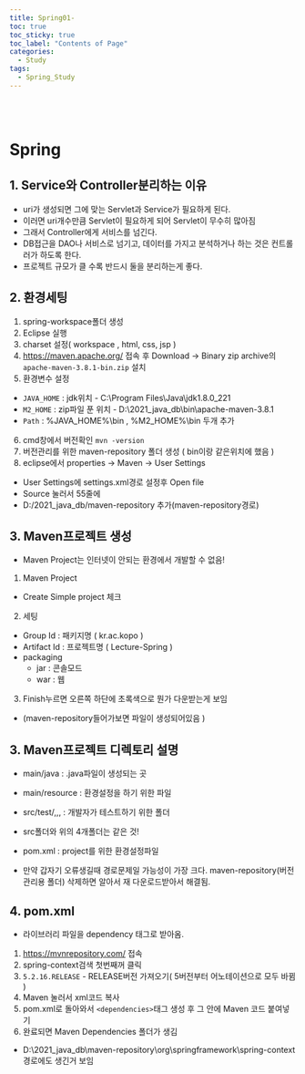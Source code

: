 ```yaml
---
title: Spring01-
toc: true
toc_sticky: true
toc_label: "Contents of Page"
categories:
  - Study
tags:
  - Spring_Study
---
```


<br><br>

# Spring
## 1. Service와 Controller분리하는 이유
* uri가 생성되면 그에 맞는 Servlet과 Service가 필요하게 된다.
* 이러면 uri개수만큼 Servlet이 필요하게 되어 Servlet이 무수히 많아짐
* 그래서 Controller에게 서비스를 넘긴다.
* DB접근을 DAO나 서비스로 넘기고, 데이터를 가지고 분석하거나 하는 것은 컨트롤러가 하도록 한다.
* 프로젝트 규모가 클 수록 반드시 둘을 분리하는게 좋다.

## 2. 환경세팅
1. spring-workspace폴더 생성
2. Eclipse 실행
3. charset 설정( workspace , html, css, jsp )
4. https://maven.apache.org/ 접속 후 Download -> Binary zip archive의 `apache-maven-3.8.1-bin.zip` 설치
5. 환경변수 설정
  - `JAVA_HOME` : jdk위치 - C:\Program Files\Java\jdk1.8.0_221
  - `M2_HOME` : zip파일 푼 위치 - D:\2021_java_db\bin\apache-maven-3.8.1
  - `Path` : %JAVA_HOME%\bin , %M2_HOME%\bin 두개 추가
6. cmd창에서 버전확인 `mvn -version`
7. 버전관리를 위한 maven-repository 폴더 생성 ( bin이랑 같은위치에 했음 )
8. eclipse에서 properties -> Maven -> User Settings
  - User Settings에 settings.xml경로 설정후 Open file
  - Source 눌러서 55줄에
  - <localRepository>D:/2021_java_db/maven-repository</localRepository> 추가(maven-repository경로)


## 3. Maven프로젝트 생성
* Maven Project는 인터넷이 안되는 환경에서 개발할 수 없음!
1. Maven Project
  - Create Simple project 체크
2. 세팅
  - Group Id : 패키지명 ( kr.ac.kopo )
  - Artifact Id : 프로젝트명 ( Lecture-Spring )
  - packaging
    + jar : 콘솔모드
    + war : 웹 
3. Finish누르면 오른쪽 하단에 초록색으로 뭔가 다운받는게 보임  
  - (maven-repository들어가보면 파일이 생성되어있음 )


## 3. Maven프로젝트 디렉토리 설명
* main/java : .java파일이 생성되는 곳
* main/resource : 환경설정을 하기 위한 파일
* src/test/,,,  : 개발자가 테스트하기 위한 폴더

* src폴더와 위의 4개폴더는 같은 것!
* pom.xml : project를 위한 환경설정파일

- 만약 갑자기 오류생길때 경로문제일 가능성이 가장 크다. maven-repository(버전관리용 폴더) 삭제하면 알아서 재 다운로드받아서 해결됨.


## 4. pom.xml
* 라이브러리 파일을 dependency 태그로 받아옴.
1. https://mvnrepository.com/ 접속
2. spring-context검색 첫번째꺼 클릭
3. `5.2.16.RELEASE` - RELEASE버전 가져오기( 5버전부터 어노테이션으로 모두 바뀜 )
4. Maven 눌러서 xml코드 복사
5. pom.xml로 돌아와서 `<dependencies>`태그 생성 후 그 안에 Maven 코드 붙여넣기
6. 완료되면 Maven Dependencies 폴더가 생김
  * D:\2021_java_db\maven-repository\org\springframework\spring-context 경로에도 생긴거 보임

  


